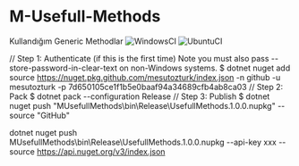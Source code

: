 # M-Usefull-Methods
Kullandığım Generic Methodlar
![WindowsCI](https://github.com/mesutozturk/M-Usefull-Methods/workflows/WindowsCI/badge.svg?branch=main&event=push)
![UbuntuCI](https://github.com/mesutozturk/M-Usefull-Methods/workflows/UbuntuCI/badge.svg?branch=main&event=push)

// Step 1: Authenticate (if this is the first time) Note you must also pass --store-password-in-clear-text on non-Windows systems.
$ dotnet nuget add source https://nuget.pkg.github.com/mesutozturk/index.json -n github -u mesutozturk -p 7d650105ce1f1b5e0baaf94a34689cfb4ab8ca03 
// Step 2: Pack
$ dotnet pack --configuration Release
// Step 3: Publish
$ dotnet nuget push "MUsefullMethods\bin\Release\UsefullMethods.1.0.0.nupkg" --source "GitHub"

dotnet nuget push MUsefullMethods\bin\Release\UsefullMethods.1.0.0.nupkg --api-key xxx --source https://api.nuget.org/v3/index.json
